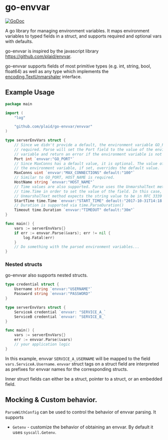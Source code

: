 # go-envvar

[![GoDoc](https://godoc.org/github.com/plaid/go-envvar/envvar?status.svg)](https://godoc.org/github.com/plaid/go-envvar/envvar)

A go library for managing environment variables. It maps environment variables to
typed fields in a struct, and supports required and optional vars with defaults.

go-envvar is inspired by the javascript library https://github.com/plaid/envvar.

go-envvar supports fields of most primitive types (e.g. int, string, bool,
float64) as well as any type which implements the
[encoding.TextUnmarshaler](https://golang.org/pkg/encoding/#TextUnmarshaler)
interface.

## Example Usage

```go
package main

import (
	"log"

	"github.com/plaid/go-envvar/envvar"
)

type serverEnvVars struct {
	// Since we didn't provide a default, the environment variable GO_PORT is
	// required. Parse will set the Port field to the value of the environment
	// variable and return an error if the environment variable is not set.
	Port int `envvar:"GO_PORT"`
	// Since MaxConns has a default value, it is optional. The value of
	// the environment variable, if set, overrides the default value.
	MaxConns uint `envvar:"MAX_CONNECTIONS" default:"100"`
	// Similar to GO_PORT, HOST_NAME is required.
	HostName string `envvar:"HOST_NAME"`
	// Time values are also supported. Parse uses the UnmarshalText method of
	// time.Time in order to set the value of the field. In this case, the
	// UnmarshalText method expects the string value to be in RFC 3339 format.
	StartTime time.Time `envvar:"START_TIME" default:"2017-10-31T14:18:00Z"`
	// Duration is supported via time.ParseDuration()
	Timeout time.Duration `envvar:"TIMEOUT" default:"30m"`
}

func main() {
	vars := serverEnvVars{}
	if err := envvar.Parse(&vars); err != nil {
		log.Fatal(err)
	}
	// Do something with the parsed environment variables...
}
```

### Nested structs

go-envvar also supports nested structs.

```go
type credential struct {
	Username string `envvar:"USERNAME"`
	Password string `envvar:"PASSWORD"`
}

type serverEnvVars struct {
	ServiceA credential `envvar: "SERVICE_A_`
	ServiceB credential `envvar: "SERVICE_B_`
}

func main() {
	vars := serverEnvVars{}
	err := envvar.Parse(&vars)
	// your application logic
}
```

In this example, envvar `SERVICE_A_USERNAME` will be mapped to the field `vars.ServiceA.Username`.
`envvar` struct tags on a struct field are interpreted as prefixes for envvar names
for the corresponding structs.

Inner struct fields can either be a struct, pointer to a struct, or an embedded field.

## Mocking & Custom behavior.

`ParseWithConfig` can be used to control the behavior of envvar parsing. It supports

* `Getenv` - customize the behavior of obtaining an envvar. By default it uses `syscall.Getenv`.
